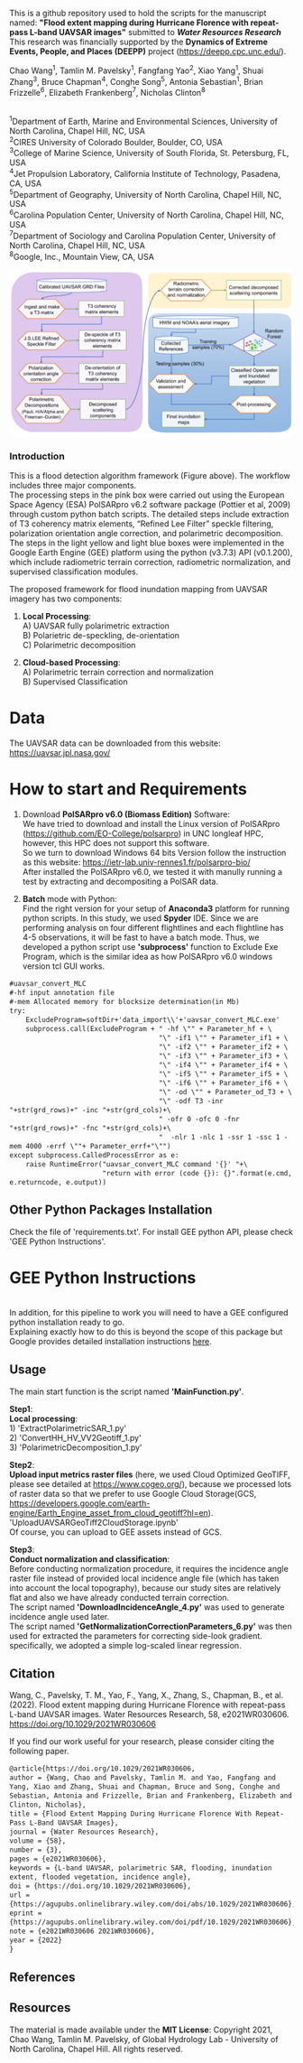 This is a github repository used to hold the scripts for the manuscript named: 
**"Flood extent mapping during Hurricane Florence with repeat-pass L-band UAVSAR images"** submitted to ***Water Resources Research*** 
</br>This research was financially supported by the **Dynamics of Extreme Events, People, and Places (DEEPP)** project (https://deepp.cpc.unc.edu/).

Chao Wang<sup>1</sup>, Tamlin M. Pavelsky<sup>1</sup>, Fangfang Yao<sup>2</sup>, Xiao Yang<sup>1</sup>, Shuai Zhang<sup>3</sup>, Bruce Chapman<sup>4</sup>, Conghe Song<sup>5</sup>, Antonia Sebastian<sup>1</sup>, Brian Frizzelle<sup>6</sup>, Elizabeth Frankenberg<sup>7</sup>, Nicholas Clinton<sup>8</sup>

</br><sup>1</sup>Department of Earth, Marine and Environmental Sciences, University of North Carolina, Chapel Hill, NC, USA
</br><sup>2</sup>CIRES University of Colorado Boulder, Boulder, CO, USA
</br><sup>3</sup>College of Marine Science, University of South Florida, St. Petersburg, FL, USA 
</br><sup>4</sup>Jet Propulsion Laboratory, California Institute of Technology, Pasadena, CA, USA
</br><sup>5</sup>Department of Geography, University of North Carolina, Chapel Hill, NC, USA
</br><sup>6</sup>Carolina Population Center, University of North Carolina, Chapel Hill, NC, USA
</br><sup>7</sup>Department of Sociology and Carolina Population Center, University of North Carolina, Chapel Hill, NC, USA
</br><sup>8</sup>Google, Inc., Mountain View, CA, USA


![UAVSAR_Workflow](./Figures/UAVSAR_processing_flowchar.jpg)


### Introduction
This is a flood detection algorithm framework (Figure above). The workflow includes three major components.
</br>The processing steps in the pink box were carried out using the European Space Agency (ESA) PolSARpro v6.2 software package (Pottier et al, 2009) through custom python batch scripts. The detailed steps include extraction of T3 coherency matrix elements, “Refined Lee Filter” speckle filtering, polarization orientation angle correction, and polarimetric decomposition.
</br>The steps in the light yellow and light blue boxes were implemented in the Google Earth Engine (GEE) platform using the python (v3.7.3) API (v0.1.200), which include radiometric terrain correction, radiometric normalization, and supervised classification modules.

The proposed framework for flood inundation mapping from UAVSAR imagery has two components:
1) **Local Processing**:
</br>A) UAVSAR fully polarimetric extraction 
</br>B) Polarietric de-speckling, de-orientation 
</br>C) Polarimetric decomposition

2) **Cloud-based Processing**:
</br>A) Polarimetric terrain correction and normalization
</br>B) Supervised Classification

# Data
The UAVSAR data can be downloaded from this website:
https://uavsar.jpl.nasa.gov/

# How to start and Requirements
1) Download **PolSARpro v6.0 (Biomass Edition)** Software:
</br>We have tried to download and install the Linux version of PolSARpro (https://github.com/EO-College/polsarpro) in UNC longleaf HPC, however, this HPC does not support this software.
</br>So we turn to download Windows 64 bits Version follow the instruction as this website: https://ietr-lab.univ-rennes1.fr/polsarpro-bio/
</br>After installed the PolSARpro v6.0, we tested it with manully running a test by extracting and decompositing a PolSAR data.

2) **Batch** mode with Python:
</br>Find the right version for your setup of **Anaconda3** platform for running python scripts. In this study, we used **Spyder** IDE. Since we are performing analysis on four different flightlines and each flightline has 4-5 observations, it will be fast to have a batch mode. Thus, we developed a python script use **'subprocess'** function to Exclude Exe Program, which is the similar idea as how PolSARpro v6.0 windows version tcl GUI works.

```For instance, extract UAVSAR data as T3 matrix: Select Polarimetric Matrix Generation
#uavsar_convert_MLC
#-hf input annotation file
#-mem Allocated memory for blocksize determination(in Mb)
try:
    ExcludeProgram=softDir+'data_import\\'+'uavsar_convert_MLC.exe'
    subprocess.call(ExcludeProgram + " -hf \"" + Parameter_hf + \
                                     "\" -if1 \"" + Parameter_if1 + \
                                     "\" -if2 \"" + Parameter_if2 + \
                                     "\" -if3 \"" + Parameter_if3 + \
                                     "\" -if4 \"" + Parameter_if4 + \
                                     "\" -if5 \"" + Parameter_if5 + \
                                     "\" -if6 \"" + Parameter_if6 + \
                                     "\" -od \"" + Parameter_od_T3 + \
                                     "\" -odf T3 -inr "+str(grd_rows)+" -inc "+str(grd_cols)+\
                                     " -ofr 0 -ofc 0 -fnr "+str(grd_rows)+" -fnc "+str(grd_cols)+\
                                     "  -nlr 1 -nlc 1 -ssr 1 -ssc 1 -mem 4000 -errf \""+ Parameter_errf+"\"")
except subprocess.CalledProcessError as e:
    raise RuntimeError("uavsar_convert_MLC command '{}' "+\
                       "return with error (code {}): {}".format(e.cmd, e.returncode, e.output))
```

## Other Python Packages Installation
Check the file of 'requirements.txt'. For install GEE python API, please check 'GEE Python Instructions'.

# GEE Python Instructions
</br>In addition, for this pipeline to work you will need to have a GEE configured python installation ready to go.
</br>Explaining exactly how to do this is beyond the scope of this package but Google provides detailed installation instructions [here](https://developers.google.com/earth-engine/python_install).

## Usage
The main start function is the script named **'MainFunction.py'**.

**Step1**:
</br>**Local processing**:
</br>1) 'ExtractPolarimetricSAR_1.py'
</br>2) 'ConvertHH_HV_VV2Geotiff_1.py'
</br>3) 'PolarimetricDecomposition_1.py'

**Step2**:
</br>**Upload input metrics raster files** (here, we used Cloud Optimized GeoTIFF, please see detailed at https://www.cogeo.org/), because we processed lots of raster data so that we prefer to use Google Cloud Storage(GCS, https://developers.google.com/earth-engine/Earth_Engine_asset_from_cloud_geotiff?hl=en). 
'UploadUAVSARGeoTiff2CloudStorage.ipynb'
</br>Of course, you can upload to GEE assets instead of GCS. 


**Step3**:
</br>**Conduct normalization and classification**:
</br>Before conducting normalization procedure, it requires the incidence angle raster file instead of provided local incidence angle file (which has taken into account the local topography), because our study sites are relatively flat and also we have already conducted terrain correction.
</br>The script named **'DownloadIncidenceAngle_4.py'** was used to generate incidence angle used later.
</br>The script named **'GetNormalizationCorrectionParameters_6.py'** was then used for extracted the parameters for correcting side-look gradient. specifically, we adopted a simple log-scaled linear regression.

## Citation
Wang, C., Pavelsky, T. M., Yao, F., Yang, X., Zhang, S., Chapman, B., et al. (2022). Flood extent mapping during Hurricane Florence with repeat-pass L-band UAVSAR images. Water Resources Research, 58, e2021WR030606. https://doi.org/10.1029/2021WR030606

If you find our work useful for your research, please consider citing the following paper.
```
@article{https://doi.org/10.1029/2021WR030606,
author = {Wang, Chao and Pavelsky, Tamlin M. and Yao, Fangfang and Yang, Xiao and Zhang, Shuai and Chapman, Bruce and Song, Conghe and Sebastian, Antonia and Frizzelle, Brian and Frankenberg, Elizabeth and Clinton, Nicholas},
title = {Flood Extent Mapping During Hurricane Florence With Repeat-Pass L-Band UAVSAR Images},
journal = {Water Resources Research},
volume = {58},
number = {3},
pages = {e2021WR030606},
keywords = {L-band UAVSAR, polarimetric SAR, flooding, inundation extent, flooded vegetation, incidence angle},
doi = {https://doi.org/10.1029/2021WR030606},
url = {https://agupubs.onlinelibrary.wiley.com/doi/abs/10.1029/2021WR030606},
eprint = {https://agupubs.onlinelibrary.wiley.com/doi/pdf/10.1029/2021WR030606},
note = {e2021WR030606 2021WR030606},
year = {2022}
}
```

## References



## Resources
The material is made available under the **MIT License**: Copyright 2021, Chao Wang, Tamlin M. Pavelsky, of Global Hydrology Lab - University of North Carolina, Chapel Hill.
All rights reserved.
